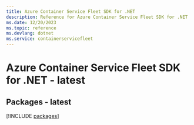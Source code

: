 ```yaml
---
title: Azure Container Service Fleet SDK for .NET
description: Reference for Azure Container Service Fleet SDK for .NET
ms.date: 12/20/2023
ms.topic: reference
ms.devlang: dotnet
ms.service: containerservicefleet
---
```

# Azure Container Service Fleet SDK for .NET - latest
## Packages - latest
[!INCLUDE [packages](container-service-fleet-index.md)]